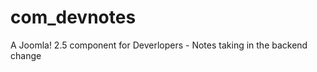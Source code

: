 com_devnotes
============

A  Joomla! 2.5 component for Deverlopers - Notes taking in the backend change